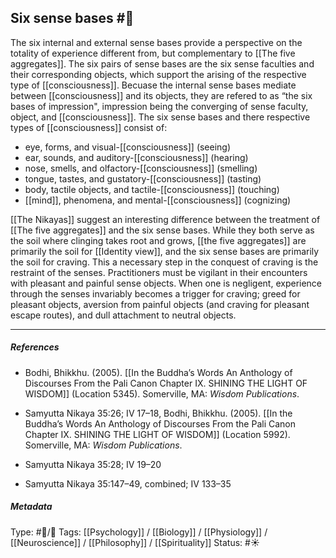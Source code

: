 ## Six sense bases  #🧠 

The six internal and external sense bases provide a perspective on the totality of experience different from, but complementary to [[The five aggregates]]. The six pairs of sense bases are the six sense faculties and their corresponding objects, which support the arising of the respective type of [[consciousness]]. Becuase the internal sense bases mediate between [[consciousness]] and its objects, they are refered to as “the six bases of impression", impression being the converging of sense faculty, object, and [[consciousness]]. The six sense bases and there respective types of [[consciousness]] consist of:

- eye, forms, and visual-[[consciousness]] (seeing)
- ear, sounds, and auditory-[[consciousness]] (hearing)
- nose, smells, and olfactory-[[consciousness]] (smelling)
- tongue, tastes, and gustatory-[[consciousness]] (tasting)
- body, tactile objects, and tactile-[[consciousness]] (touching)
- [[mind]], phenomena, and mental-[[consciousness]] (cognizing)

[[The Nikayas]] suggest an interesting difference between the treatment of [[The five aggregates]] and the six sense bases. While they both serve as the soil where clinging takes root and grows,  [[the five aggregates]] are primarily the soil for [[Identity view]], and the six sense bases are primarily the soil for craving. This a necessary step in the conquest of craving is the restraint of the senses. Practitioners must be vigilant  in their encounters with pleasant and painful sense objects. When one is negligent, experience through the senses invariably becomes a trigger for craving; greed for pleasant objects, aversion from painful objects (and craving for pleasant escape routes), and dull attachment to neutral objects.

___

##### References

- Bodhi, Bhikkhu. (2005). [[In the Buddha’s Words An Anthology of Discourses From the Pali Canon Chapter IX. SHINING THE LIGHT OF WISDOM]] (Location 5345). Somerville, MA: _Wisdom Publications_.

- Samyutta Nikaya 35:26; IV 17–18, Bodhi, Bhikkhu. (2005). [[In the Buddha’s Words An Anthology of Discourses From the Pali Canon Chapter IX. SHINING THE LIGHT OF WISDOM]] (Location 5992). Somerville, MA: _Wisdom Publications_.

- Samyutta Nikaya 35:28; IV 19–20

- Samyutta Nikaya 35:147–49, combined; IV 133–35

##### Metadata
Type: #🔵/🔵 
Tags: [[Psychology]] / [[Biology]] / [[Physiology]] / [[Neuroscience]] / [[Philosophy]] / [[Spirituality]] 
Status: #☀️ 